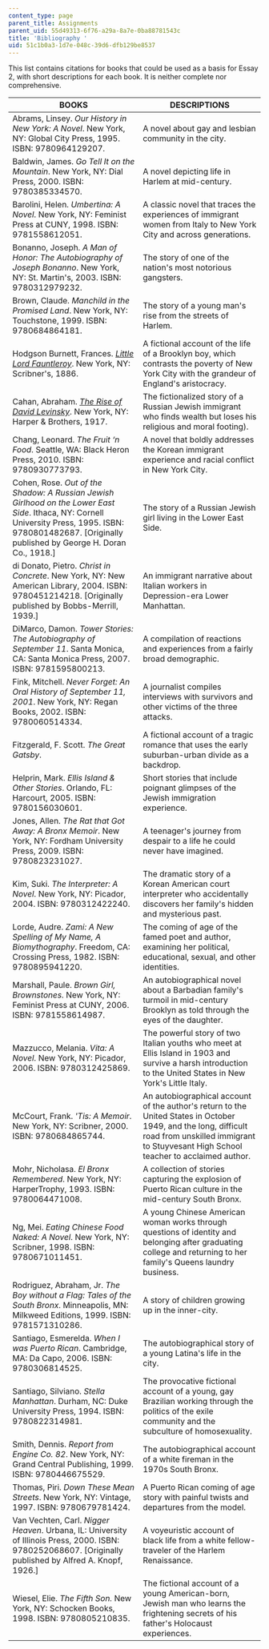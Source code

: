 ```yaml
---
content_type: page
parent_title: Assignments
parent_uid: 55d49313-6f76-a29a-8a7e-0ba88781543c
title: 'Bibliography '
uid: 51c1b0a3-1d7e-048c-39d6-dfb129be8537
---
```


This list contains citations for books that could be used as a basis for Essay 2, with short descriptions for each book. It is neither complete nor comprehensive.

| BOOKS | DESCRIPTIONS |
| --- | --- |
| Abrams, Linsey. _Our History in New York: A Novel_. New York, NY: Global City Press, 1995. ISBN: 9780964129207. | A novel about gay and lesbian community in the city. |
| Baldwin, James. _Go Tell It on the Mountain_. New York, NY: Dial Press, 2000. ISBN: 9780385334570. | A novel depicting life in Harlem at mid-century. |
| Barolini, Helen. _Umbertina: A Novel_. New York, NY: Feminist Press at CUNY, 1998. ISBN: 9781558612051. | A classic novel that traces the experiences of immigrant women from Italy to New York City and across generations. |
| Bonanno, Joseph. _A Man of Honor: The Autobiography of Joseph Bonanno_. New York, NY: St. Martin's, 2003. ISBN: 9780312979232. | The story of one of the nation's most notorious gangsters. |
| Brown, Claude. _Manchild in the Promised Land_. New York, NY: Touchstone, 1999. ISBN: 9780684864181. | The story of a young man's rise from the streets of Harlem. |
| Hodgson Burnett, Frances. _[Little Lord Fauntleroy](http://www.gutenberg.org/ebooks/479)_. New York, NY: Scribner's, 1886. | A fictional account of the life of a Brooklyn boy, which contrasts the poverty of New York City with the grandeur of England's aristocracy. |
| Cahan, Abraham. _[The Rise of David Levinsky](http://www.gutenberg.org/ebooks/2803)_. New York, NY: Harper & Brothers, 1917. | The fictionalized story of a Russian Jewish immigrant who finds wealth but loses his religious and moral footing). |
| Chang, Leonard. _The Fruit ‘n Food_. Seattle, WA: Black Heron Press, 2010. ISBN: 9780930773793. | A novel that boldly addresses the Korean immigrant experience and racial conflict in New York City. |
| Cohen, Rose. _Out of the Shadow: A Russian Jewish Girlhood on the Lower East Side_. Ithaca, NY: Cornell University Press, 1995. ISBN: 9780801482687. \[Originally published by George H. Doran Co., 1918.\] | The story of a Russian Jewish girl living in the Lower East Side. |
| di Donato, Pietro. _Christ in Concrete_. New York, NY: New American Library, 2004. ISBN: 9780451214218. \[Originally published by Bobbs-Merrill, 1939.\] | An immigrant narrative about Italian workers in Depression-era Lower Manhattan. |
| DiMarco, Damon. _Tower Stories: The Autobiography of September 11_. Santa Monica, CA: Santa Monica Press, 2007. ISBN: 9781595800213. | A compilation of reactions and experiences from a fairly broad demographic. |
| Fink, Mitchell. _Never Forget: An Oral History of September 11, 2001_. New York, NY: Regan Books, 2002. ISBN: 9780060514334. | A journalist compiles interviews with survivors and other victims of the three attacks. |
| Fitzgerald, F. Scott. _The Great Gatsby_. | A fictional account of a tragic romance that uses the early suburban-urban divide as a backdrop. |
| Helprin, Mark. _Ellis Island & Other Stories_. Orlando, FL: Harcourt, 2005. ISBN: 9780156030601. | Short stories that include poignant glimpses of the Jewish immigration experience. |
| Jones, Allen. _The Rat that Got Away: A Bronx Memoir_. New York, NY: Fordham University Press, 2009. ISBN: 9780823231027. | A teenager's journey from despair to a life he could never have imagined. |
| Kim, Suki. _The Interpreter: A Novel_. New York, NY: Picador, 2004. ISBN: 9780312422240. | The dramatic story of a Korean American court interpreter who accidentally discovers her family's hidden and mysterious past. |
| Lorde, Audre. _Zami:_ _A New Spelling of My Name, A Biomythography_. Freedom, CA: Crossing Press, 1982. ISBN: 9780895941220. | The coming of age of the famed poet and author, examining her political, educational, sexual, and other identities. |
| Marshall, Paule. _Brown Girl, Brownstones_. New York, NY: Feminist Press at CUNY, 2006. ISBN: 9781558614987. | An autobiographical novel about a Barbadian family's turmoil in mid-century Brooklyn as told through the eyes of the daughter. |
| Mazzucco, Melania. _Vita: A Novel_. New York, NY: Picador, 2006. ISBN: 9780312425869. | The powerful story of two Italian youths who meet at Ellis Island in 1903 and survive a harsh introduction to the United States in New York's Little Italy. |
| McCourt, Frank. _'Tis: A Memoir_. New York, NY: Scribner, 2000. ISBN: 9780684865744. | An autobiographical account of the author's return to the United States in October 1949, and the long, difficult road from unskilled immigrant to Stuyvesant High School teacher to acclaimed author. |
| Mohr, Nicholasa. _El Bronx Remembered_. New York, NY: HarperTrophy, 1993. ISBN: 9780064471008. | A collection of stories capturing the explosion of Puerto Rican culture in the mid-century South Bronx. |
| Ng, Mei. _Eating Chinese Food Naked: A Novel_. New York, NY: Scribner, 1998. ISBN: 9780671011451. | A young Chinese American woman works through questions of identity and belonging after graduating college and returning to her family's Queens laundry business. |
| Rodriguez, Abraham, Jr. _The Boy without a Flag: Tales of the South Bronx_. Minneapolis, MN: Milkweed Editions, 1999. ISBN: 9781571310286. | A story of children growing up in the inner-city. |
| Santiago, Esmerelda. _When I was Puerto Rican_. Cambridge, MA: Da Capo, 2006. ISBN: 9780306814525. | The autobiographical story of a young Latina's life in the city. |
| Santiago, Silviano. _Stella Manhattan_. Durham, NC: Duke University Press, 1994. ISBN: 9780822314981. | The provocative fictional account of a young, gay Brazilian working through the politics of the exile community and the subculture of homosexuality. |
| Smith, Dennis. _Report from Engine Co. 82_. New York, NY: Grand Central Publishing, 1999. ISBN: 9780446675529. | The autobiographical account of a white fireman in the 1970s South Bronx. |
| Thomas, Piri. _Down These Mean Streets_. New York, NY: Vintage, 1997. ISBN: 9780679781424. | A Puerto Rican coming of age story with painful twists and departures from the model. |
| Van Vechten, Carl. _Nigger Heaven_. Urbana, IL: University of Illinois Press, 2000. ISBN: 9780252068607. \[Originally published by Alfred A. Knopf, 1926.\] | A voyeuristic account of black life from a white fellow-traveler of the Harlem Renaissance. |
| Wiesel, Elie. _The Fifth Son._ New York, NY: Schocken Books, 1998. ISBN: 9780805210835. | The fictional account of a young American-born, Jewish man who learns the frightening secrets of his father's Holocaust experiences.